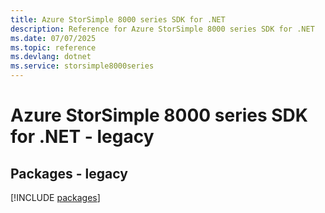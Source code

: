 ```yaml
---
title: Azure StorSimple 8000 series SDK for .NET
description: Reference for Azure StorSimple 8000 series SDK for .NET
ms.date: 07/07/2025
ms.topic: reference
ms.devlang: dotnet
ms.service: storsimple8000series
---
```

# Azure StorSimple 8000 series SDK for .NET - legacy
## Packages - legacy
[!INCLUDE [packages](storsimple-8000-series-index.md)]